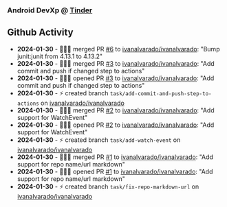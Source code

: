 ### Android DevXp @ [Tinder](https://medium.com/tinder)

## Github Activity
- **2024-01-30** - 🧑🏻‍💻 merged PR [#6](https://github.com/ivanalvarado/ivanalvarado/pull/6) to [ivanalvarado/ivanalvarado](https://github.com/ivanalvarado/ivanalvarado): "Bump junit:junit from 4.13.1 to 4.13.2"
- **2024-01-30** - 🧑🏻‍💻 merged PR [#3](https://github.com/ivanalvarado/ivanalvarado/pull/3) to [ivanalvarado/ivanalvarado](https://github.com/ivanalvarado/ivanalvarado): "Add commit and push if changed step to actions"
- **2024-01-30** - 🧑🏻‍💻 opened PR [#3](https://github.com/ivanalvarado/ivanalvarado/pull/3) to [ivanalvarado/ivanalvarado](https://github.com/ivanalvarado/ivanalvarado): "Add commit and push if changed step to actions"
- **2024-01-30** - ⚡️ created branch `task/add-commit-and-push-step-to-actions` on [ivanalvarado/ivanalvarado](https://github.com/ivanalvarado/ivanalvarado)
- **2024-01-30** - 🧑🏻‍💻 merged PR [#2](https://github.com/ivanalvarado/ivanalvarado/pull/2) to [ivanalvarado/ivanalvarado](https://github.com/ivanalvarado/ivanalvarado): "Add support for WatchEvent"
- **2024-01-30** - 🧑🏻‍💻 opened PR [#2](https://github.com/ivanalvarado/ivanalvarado/pull/2) to [ivanalvarado/ivanalvarado](https://github.com/ivanalvarado/ivanalvarado): "Add support for WatchEvent"
- **2024-01-30** - ⚡️ created branch `task/add-watch-event` on [ivanalvarado/ivanalvarado](https://github.com/ivanalvarado/ivanalvarado)
- **2024-01-30** - 🧑🏻‍💻 merged PR [#1](https://github.com/ivanalvarado/ivanalvarado/pull/1) to [ivanalvarado/ivanalvarado](https://github.com/ivanalvarado/ivanalvarado): "Add support for repo name/url markdown"
- **2024-01-30** - 🧑🏻‍💻 opened PR [#1](https://github.com/ivanalvarado/ivanalvarado/pull/1) to [ivanalvarado/ivanalvarado](https://github.com/ivanalvarado/ivanalvarado): "Add support for repo name/url markdown"
- **2024-01-30** - ⚡️ created branch `task/fix-repo-markdown-url` on [ivanalvarado/ivanalvarado](https://github.com/ivanalvarado/ivanalvarado)
